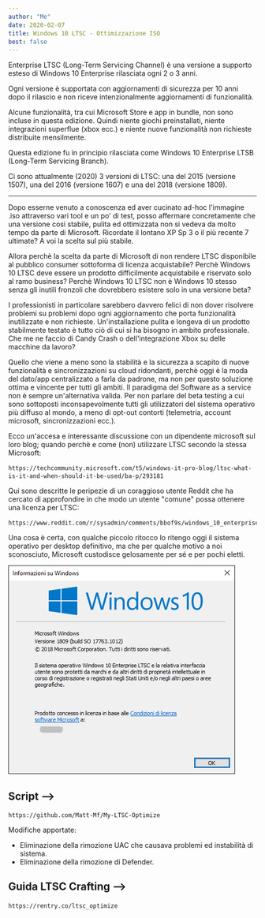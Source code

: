 ```yaml
---
author: "Me"
date: 2020-02-07
title: Windows 10 LTSC - Ottimizzazione ISO
best: false
---
```


Enterprise LTSC (Long-Term Servicing Channel) è una versione a supporto esteso di Windows 10 Enterprise rilasciata ogni 2 o 3 anni. 

Ogni versione è supportata con aggiornamenti di sicurezza per 10 anni dopo il rilascio e non riceve intenzionalmente aggiornamenti di funzionalità. 

Alcune funzionalità, tra cui Microsoft Store e app in bundle, non sono incluse in questa edizione. Quindi niente giochi preinstallati, niente integrazioni superflue (xbox ecc.) e niente nuove funzionalità non richieste distribuite mensilmente.

Questa edizione fu in principio rilasciata come Windows 10 Enterprise LTSB (Long-Term Servicing Branch).

Ci sono attualmente (2020) 3 versioni di LTSC: una del 2015 (versione 1507), una del 2016 (versione 1607) e una del 2018 (versione 1809).

------------------------------------------------------------------------------------------------------------------------

Dopo esserne venuto a conoscenza ed aver cucinato ad-hoc l'immagine .iso attraverso vari tool e un po' di test, posso affermare concretamente che una versione così stabile, pulita ed ottimizzata non si vedeva da molto tempo da parte di Microsoft. Ricordate il lontano XP Sp 3 o il più recente 7 ultimate? A voi la scelta sul più stabile.

Allora perchè la scelta da parte di Microsoft di non rendere LTSC disponibile al pubblico consumer sottoforma di licenza acquistabile? 
Perchè Windows 10 LTSC deve essere un prodotto difficilmente acquistabile e riservato solo al ramo business? 
Perchè Windows 10 LTSC non è Windows 10 stesso senza gli inutili fronzoli che dovrebbero esistere solo in una versione beta?

I professionisti in particolare sarebbero davvero felici di non dover risolvere problemi su problemi dopo ogni aggiornamento che porta funzionalità inutilizzate e non richieste. Un'installazione pulita e longeva di un prodotto stabilmente testato è tutto ciò di cui si ha bisogno in ambito professionale.
Che me ne faccio di Candy Crash o dell'integrazione Xbox su delle macchine da lavoro?

Quello che viene a meno sono la stabilità e la sicurezza a scapito di nuove funzionalità e sincronizzazioni su cloud ridondanti, perchè oggi è la moda del dato/app centralizzato a farla da padrone, ma non per questo soluzione ottima e vincente per tutti gli ambiti. Il paradigma del Software as a service non è sempre un'alternativa valida.
Per non parlare del beta testing a cui sono sottoposti inconsapevolmente tutti gli utilizzatori del sistema operativo più diffuso al mondo, a meno di opt-out contorti (telemetria, account microsoft, sincronizzazioni ecc.).

Ecco un'accesa e interessante discussione con un dipendente microsoft sul loro blog; quando perchè e come (non) utilizzare LTSC secondo la stessa Microsoft: 

```
https://techcommunity.microsoft.com/t5/windows-it-pro-blog/ltsc-what-is-it-and-when-should-it-be-used/ba-p/293181
```

Qui sono descritte le peripezie di un coraggioso utente Reddit che ha cercato di approfondire in che modo un utente "comune" possa ottenere una licenza per LTSC:

```
https://www.reddit.com/r/sysadmin/comments/bbof9s/windows_10_enterprise_ltsc_what_are_the_purchase/
```

Una cosa è certa, con qualche piccolo ritocco lo ritengo oggi il sistema operativo per desktop definitivo, ma che per qualche motivo a noi sconosciuto, Microsoft custodisce gelosamente per sé e per pochi eletti. 

![image](/static/img/ltsc.png)


## Script -->

```
https://github.com/Matt-Mf/My-LTSC-Optimize
```
Modifiche apportate: 

- Eliminazione della rimozione UAC che causava problemi ed instabilità di sistema.
- Eliminazione della rimozione di Defender.

## Guida LTSC Crafting -->

```
https://rentry.co/ltsc_optimize
```

